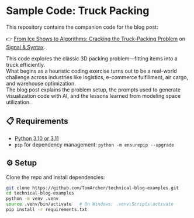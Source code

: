 # Sample Code: Truck Packing

This repository contains the companion code for the blog post:

👉 [From Ice Shows to Algorithms: Cracking the Truck-Packing Problem](https://tomarcher.io/posts/three-d-packing/) on [Signal & Syntax](https://tomarcher.io/).

This code explores the classic 3D packing problem—fitting items into a truck efficiently.  
What begins as a heuristic coding exercise turns out to be a real-world challenge across industries like logistics, e-commerce fulfillment, air cargo, and warehouse optimization.  
The blog post explains the problem setup, the prompts used to generate visualization code with AI, and the lessons learned from modeling space utilization.

## 📋 Requirements

- [Python 3.10 or 3.11](https://www.python.org/downloads/)
- `pip` for dependency management: `python -m ensurepip --upgrade`

## ⚙️ Setup

Clone the repo and install dependencies:

```bash
git clone https://github.com/TomArcher/technical-blog-examples.git
cd technical-blog-examples
python -m venv .venv
source .venv/bin/activate   # On Windows: .venv\Scripts\activate
pip install -r requirements.txt
